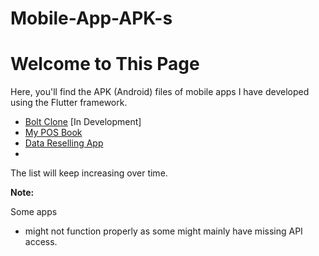 # Mobile-App-APK-s
# Welcome to This Page

Here, you'll find the APK (Android) files of mobile apps I have developed using the Flutter framework.
- [Bolt Clone](https://github.com/jbraide/Mobile-App-APK-s/blob/master/bolt-clone) [In Development]
- [My POS Book](https://github.com/jbraide/Mobile-App-APK-s/blob/master/myposbook)
- [Data Reselling App](https://microepay.com/download-app/)
- 
The list will keep increasing over time.


**Note:**

Some apps
- might not function properly as some might mainly have missing API access.

